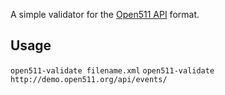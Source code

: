 A simple validator for the [Open511 API](http://www.open511.org/) format.

## Usage

`open511-validate filename.xml`
`open511-validate http://demo.open511.org/api/events/`
